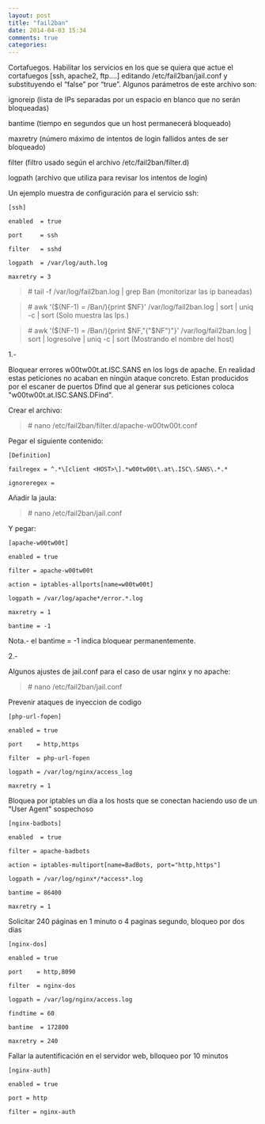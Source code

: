```yaml
---
layout: post
title: "fail2ban"
date: 2014-04-03 15:34
comments: true
categories: 
---
```

Cortafuegos. Habilitar los servicios en los que se quiera que actue el cortafuegos [ssh, apache2, ftp....] editando /etc/fail2ban/jail.conf y substituyendo el “false” por “true”. Algunos parámetros de este archivo son:

ignoreip  (lista de IPs separadas por un espacio en blanco que no serán bloqueadas)

bantime (tiempo en segundos que un host permanecerá bloqueado)

maxretry (número máximo de intentos de login fallidos antes de ser bloqueado)

filter (filtro usado según el archivo /etc/fail2ban/filter.d)

logpath (archivo que utiliza para revisar los intentos de login)

Un ejemplo muestra de configuración para el servicio ssh:

	[ssh]

	enabled  = true

	port     = ssh

	filter   = sshd

	logpath  = /var/log/auth.log

	maxretry = 3

>\# tail -f /var/log/fail2ban.log | grep Ban    (monitorizar las ip baneadas)

>\# awk '($(NF-1) = /Ban/){print $NF}' /var/log/fail2ban.log | sort | uniq -c | sort (Solo muestra las Ips.)

>\# awk '($(NF-1) = /Ban/){print $NF,"("$NF")"}' /var/log/fail2ban.log | sort | logresolve | uniq -c | sort  (Mostrando el nombre del host)

1.-

Bloquear errores w00tw00t.at.ISC.SANS en los logs de apache. En realidad estas peticiones no acaban en ningún ataque concreto. Estan producidos por el escaner de puertos Dfind que al generar sus peticiones coloca "w00tw00t.at.ISC.SANS.DFind".

Crear el archivo:

>\# nano /etc/fail2ban/filter.d/apache-w00tw00t.conf

Pegar el siguiente contenido:

	[Definition]

	failregex = ^.*\[client <HOST>\].*w00tw00t\.at\.ISC\.SANS\.*.*

	ignoreregex =

Añadir la jaula:

>\# nano /etc/fail2ban/jail.conf

Y pegar:

	[apache-w00tw00t]

	enabled = true

	filter = apache-w00tw00t

	action = iptables-allports[name=w00tw00t]

	logpath = /var/log/apache*/error.*.log

	maxretry = 1

	bantime = -1

Nota.- el bantime = -1 indica bloquear permanentemente. 

2.-

Algunos ajustes de jail.conf para el caso de usar nginx y no apache:

>\# nano /etc/fail2ban/jail.conf

Prevenir ataques de inyeccion de codigo

	[php-url-fopen]

	enabled = true

	port    = http,https

	filter  = php-url-fopen

	logpath = /var/log/nginx/access_log

	maxretry = 1

Bloquea por iptables un día a los hosts que se conectan haciendo  uso de un "User Agent" sospechoso

	[nginx-badbots]

	enabled  = true

	filter = apache-badbots

	action = iptables-multiport[name=BadBots, port="http,https"]

	logpath = /var/log/nginx*/*access*.log

	bantime = 86400

	maxretry = 1

Solicitar 240 páginas en 1 minuto o 4 paginas segundo, bloqueo por dos dias

	[nginx-dos]

	enabled = true

	port    = http,8090

	filter  = nginx-dos

	logpath = /var/log/nginx/access.log

	findtime = 60

	bantime  = 172800

	maxretry = 240

Fallar la autentificación en el servidor web, blloqueo por 10 minutos

	[nginx-auth]

	enabled = true

	port = http

	filter = nginx-auth

